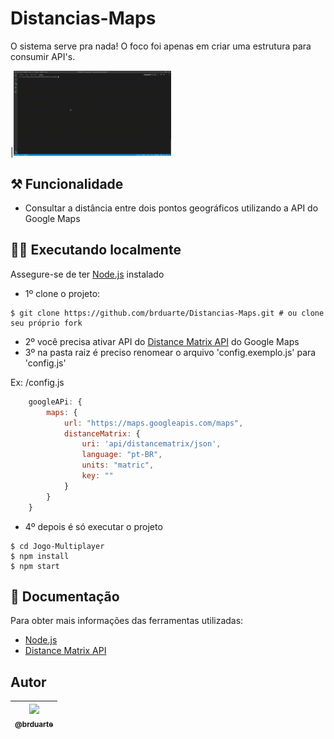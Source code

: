 # Distancias-Maps

O sistema serve pra nada! O foco foi apenas em criar uma estrutura para consumir API's.

|<img width="50%" src="https://github.com/brduarte/Distancias-Maps/blob/master/img.gif">

## ⚒️ Funcionalidade
  
  - Consultar a distância entre dois pontos geográficos utilizando a API do Google Maps

## 👨‍💻 Executando localmente 

Assegure-se de ter [Node.js](http://nodejs.org/) instalado

- 1º clone o projeto:

```shell script
$ git clone https://github.com/brduarte/Distancias-Maps.git # ou clone seu próprio fork
```

- 2º você precisa ativar API do [Distance Matrix API](https://developers.google.com/maps/documentation/distance-matrix/start) do Google Maps
- 3º na pasta raiz é preciso renomear o arquivo 'config.exemplo.js' para 'config.js'

Ex: /config.js
```js script
    googleAPi: {
        maps: {
            url: "https://maps.googleapis.com/maps",
            distanceMatrix: {
                uri: 'api/distancematrix/json',
                language: "pt-BR",
                units: "matric",
                key: ""
            }
        }
    }
```

- 4º depois é só executar o projeto

```shell script
$ cd Jogo-Multiplayer
$ npm install
$ npm start
```

## 📝 Documentação 

Para obter mais informações das ferramentas utilizadas:

- [Node.js](https://nodejs.org/en/docs/)
- [Distance Matrix API](https://developers.google.com/maps/documentation/distance-matrix/start)

## Autor

| [<img width="125px" src="https://avatars2.githubusercontent.com/u/29002558?v=4"><br><sub>@brduarte</sub>](https://github.com/brduarte)|
| :---: |
